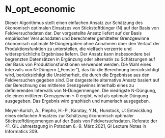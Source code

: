 # N_opt_economic

Dieser Algorithmus stellt einen einfachen Ansatz zur Schätzung des ökonomisch optimalen Einsatzes von Stickstoffdünger (N) auf der Basis von Feldversuchsdaten dar. Der vorgestellte Ansatz liefert auf der Basis empirischer Versuchsdaten und berechneter gemittelter Grenzgewinne ökonomisch optimale N-Düngergaben ohne Annahmen über den Verlauf der Produktionsfunktion zu unterstellen, die vielfach verzerrte und widersprüchliche Ergebnisse liefern. Der Ansatz kann insbesondere bei begrenzten Datensätzen in Ergänzung oder alternativ zu Schätzungen auf der Basis von Produktionsfunktionen verwendet werden. Die Wahl eines Intervalls von N-Düngern („Fenster“), das für die Berechnung berücksichtigt wird, berücksichtigt die Unsicherheit, die durch die Ergebnisse aus den Feldversuchen gegeben sind. 
Der dargestellte alternative Ansatz basiert auf der Berechnung des mittleren Grenzgewinns innerhalb eines zu definierenden Intervalls von N-Düngermengen. Die niedrigste N-Düngung, die einen mittleren Grenzgewinn ≤ 0 ergibt, wird als optimale Düngung ausgegeben. 
Das Ergebnis wird graphisch und numerisch ausgegeben. 

Meyer-Aurich, A., Piepho, H.-P., Karatay, Y.N., Hunstock, U: Entwicklung eines einfachen Ansatzes zur Schätzung ökonomisch optimaler Stickstoffdüngemengen auf der Basis von Feldversuchsdaten. Referate der 41. GIL Jahrestagung in Potsdam 8.-9. März 2021, GI Lecture Notes in Informatics 309.
